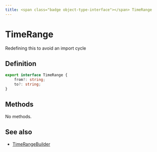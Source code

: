 ```yaml
---
title: <span class="badge object-type-interface"></span> TimeRange
---
```

# <span class="badge object-type-interface"></span> TimeRange

Redefining this to avoid an import cycle

## Definition

```typescript
export interface TimeRange {
	from?: string;
	to?: string;
}

```
## Methods

No methods.
## See also

 * <span class="badge builder"></span> [TimeRangeBuilder](./builder-TimeRangeBuilder.md)
